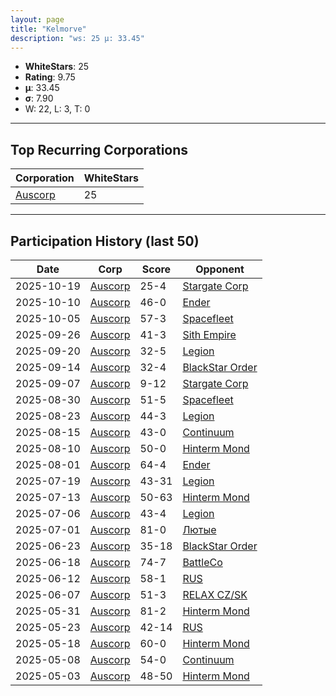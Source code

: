 ```yaml
---
layout: page
title: "Kelmorve"
description: "ws: 25 μ: 33.45"
---
```

- **WhiteStars**: 25
- **Rating**: 9.75
- **μ**: 33.45  
- **σ**: 7.90
- W: 22, L: 3, T: 0

---

## Top Recurring Corporations

| Corporation | WhiteStars |
| --- | --- |
| [Auscorp](https://ws.tsl.rocks/corp/a33256c155b161f595303ef4302912cc63ddfe306cad3f53457cf55508dcad75/) | 25 |

---

## Participation History (last 50)

| Date | Corp | Score | Opponent |
| --- | --- | --- | --- |
| 2025-10-19 | [Auscorp](https://ws.tsl.rocks/corp/a33256c155b161f595303ef4302912cc63ddfe306cad3f53457cf55508dcad75/) | 25-4 | [Stargate Corp](https://ws.tsl.rocks/corp/b698cd0d86be60954a4b995f79fffe102a71c350e47fbdc2a5827f0ed0ca455d/) |
| 2025-10-10 | [Auscorp](https://ws.tsl.rocks/corp/a33256c155b161f595303ef4302912cc63ddfe306cad3f53457cf55508dcad75/) | 46-0 | [Ender](https://ws.tsl.rocks/corp/71bc7ab0134ea1a0c057680d9d8465bd65b54fc1c78d9b7b9b582baabfd46e0d/) |
| 2025-10-05 | [Auscorp](https://ws.tsl.rocks/corp/a33256c155b161f595303ef4302912cc63ddfe306cad3f53457cf55508dcad75/) | 57-3 | [Spacefleet](https://ws.tsl.rocks/corp/517f7b257f68936f7a95a478d6923776a2549b88897bae628fd35b23572d3cbd/) |
| 2025-09-26 | [Auscorp](https://ws.tsl.rocks/corp/a33256c155b161f595303ef4302912cc63ddfe306cad3f53457cf55508dcad75/) | 41-3 | [Sith Empire](https://ws.tsl.rocks/corp/7deb3943434ee3aa56bb4c29a0fb0831bcbc4b570a58a2809ea1a549b7df328e/) |
| 2025-09-20 | [Auscorp](https://ws.tsl.rocks/corp/a33256c155b161f595303ef4302912cc63ddfe306cad3f53457cf55508dcad75/) | 32-5 | [Legion](https://ws.tsl.rocks/corp/313baaeac1c759ca26e0f4bd3140711cffdfa85c287d4c992dcfb809908cf491/) |
| 2025-09-14 | [Auscorp](https://ws.tsl.rocks/corp/a33256c155b161f595303ef4302912cc63ddfe306cad3f53457cf55508dcad75/) | 32-4 | [BlackStar Order](https://ws.tsl.rocks/corp/e75857448fb1e8d620c964ec4abe23f7e07374a4a70fde79f655862152e8f428/) |
| 2025-09-07 | [Auscorp](https://ws.tsl.rocks/corp/a33256c155b161f595303ef4302912cc63ddfe306cad3f53457cf55508dcad75/) | 9-12 | [Stargate Corp](https://ws.tsl.rocks/corp/b698cd0d86be60954a4b995f79fffe102a71c350e47fbdc2a5827f0ed0ca455d/) |
| 2025-08-30 | [Auscorp](https://ws.tsl.rocks/corp/a33256c155b161f595303ef4302912cc63ddfe306cad3f53457cf55508dcad75/) | 51-5 | [Spacefleet](https://ws.tsl.rocks/corp/517f7b257f68936f7a95a478d6923776a2549b88897bae628fd35b23572d3cbd/) |
| 2025-08-23 | [Auscorp](https://ws.tsl.rocks/corp/a33256c155b161f595303ef4302912cc63ddfe306cad3f53457cf55508dcad75/) | 44-3 | [Legion](https://ws.tsl.rocks/corp/313baaeac1c759ca26e0f4bd3140711cffdfa85c287d4c992dcfb809908cf491/) |
| 2025-08-15 | [Auscorp](https://ws.tsl.rocks/corp/a33256c155b161f595303ef4302912cc63ddfe306cad3f53457cf55508dcad75/) | 43-0 | [Continuum](https://ws.tsl.rocks/corp/ea5fb17c8fcf67a15bd5a194549206adba2279a79973a34bcfd0abb1e3cf9107/) |
| 2025-08-10 | [Auscorp](https://ws.tsl.rocks/corp/a33256c155b161f595303ef4302912cc63ddfe306cad3f53457cf55508dcad75/) | 50-0 | [Hinterm Mond](https://ws.tsl.rocks/corp/3a4286c6f512d1e0b6d9866b1a1bb0f29abc36fd4a82b7b2cb39df192fce125d/) |
| 2025-08-01 | [Auscorp](https://ws.tsl.rocks/corp/a33256c155b161f595303ef4302912cc63ddfe306cad3f53457cf55508dcad75/) | 64-4 | [Ender](https://ws.tsl.rocks/corp/71bc7ab0134ea1a0c057680d9d8465bd65b54fc1c78d9b7b9b582baabfd46e0d/) |
| 2025-07-19 | [Auscorp](https://ws.tsl.rocks/corp/a33256c155b161f595303ef4302912cc63ddfe306cad3f53457cf55508dcad75/) | 43-31 | [Legion](https://ws.tsl.rocks/corp/313baaeac1c759ca26e0f4bd3140711cffdfa85c287d4c992dcfb809908cf491/) |
| 2025-07-13 | [Auscorp](https://ws.tsl.rocks/corp/a33256c155b161f595303ef4302912cc63ddfe306cad3f53457cf55508dcad75/) | 50-63 | [Hinterm Mond](https://ws.tsl.rocks/corp/3a4286c6f512d1e0b6d9866b1a1bb0f29abc36fd4a82b7b2cb39df192fce125d/) |
| 2025-07-06 | [Auscorp](https://ws.tsl.rocks/corp/a33256c155b161f595303ef4302912cc63ddfe306cad3f53457cf55508dcad75/) | 43-4 | [Legion](https://ws.tsl.rocks/corp/313baaeac1c759ca26e0f4bd3140711cffdfa85c287d4c992dcfb809908cf491/) |
| 2025-07-01 | [Auscorp](https://ws.tsl.rocks/corp/a33256c155b161f595303ef4302912cc63ddfe306cad3f53457cf55508dcad75/) | 81-0 | [Лютые](https://ws.tsl.rocks/corp/c9ffc70c2dcbfe9eaa3387645d404d9227b173de066bf09e0493d83aa4c9f053/) |
| 2025-06-23 | [Auscorp](https://ws.tsl.rocks/corp/a33256c155b161f595303ef4302912cc63ddfe306cad3f53457cf55508dcad75/) | 35-18 | [BlackStar Order](https://ws.tsl.rocks/corp/e75857448fb1e8d620c964ec4abe23f7e07374a4a70fde79f655862152e8f428/) |
| 2025-06-18 | [Auscorp](https://ws.tsl.rocks/corp/a33256c155b161f595303ef4302912cc63ddfe306cad3f53457cf55508dcad75/) | 74-7 | [BattleCo](https://ws.tsl.rocks/corp/6fedbaaa5e81626ae4028e9ec468585dffa6b131eedb09b88a3ac88b7bca681e/) |
| 2025-06-12 | [Auscorp](https://ws.tsl.rocks/corp/a33256c155b161f595303ef4302912cc63ddfe306cad3f53457cf55508dcad75/) | 58-1 | [RUS](https://ws.tsl.rocks/corp/d2d651ed0a46443766a7930975f8ee7a4b0ee52e2ffb1d13337e743a3d5bea8d/) |
| 2025-06-07 | [Auscorp](https://ws.tsl.rocks/corp/a33256c155b161f595303ef4302912cc63ddfe306cad3f53457cf55508dcad75/) | 51-3 | [RELAX CZ/SK](https://ws.tsl.rocks/corp/051a82098a716580383e9ab0d025dd67a8e7ad93da00f1610c449a784f3dc825/) |
| 2025-05-31 | [Auscorp](https://ws.tsl.rocks/corp/a33256c155b161f595303ef4302912cc63ddfe306cad3f53457cf55508dcad75/) | 81-2 | [Hinterm Mond](https://ws.tsl.rocks/corp/3a4286c6f512d1e0b6d9866b1a1bb0f29abc36fd4a82b7b2cb39df192fce125d/) |
| 2025-05-23 | [Auscorp](https://ws.tsl.rocks/corp/a33256c155b161f595303ef4302912cc63ddfe306cad3f53457cf55508dcad75/) | 42-14 | [RUS](https://ws.tsl.rocks/corp/d2d651ed0a46443766a7930975f8ee7a4b0ee52e2ffb1d13337e743a3d5bea8d/) |
| 2025-05-18 | [Auscorp](https://ws.tsl.rocks/corp/a33256c155b161f595303ef4302912cc63ddfe306cad3f53457cf55508dcad75/) | 60-0 | [Hinterm Mond](https://ws.tsl.rocks/corp/3a4286c6f512d1e0b6d9866b1a1bb0f29abc36fd4a82b7b2cb39df192fce125d/) |
| 2025-05-08 | [Auscorp](https://ws.tsl.rocks/corp/a33256c155b161f595303ef4302912cc63ddfe306cad3f53457cf55508dcad75/) | 54-0 | [Continuum](https://ws.tsl.rocks/corp/ea5fb17c8fcf67a15bd5a194549206adba2279a79973a34bcfd0abb1e3cf9107/) |
| 2025-05-03 | [Auscorp](https://ws.tsl.rocks/corp/a33256c155b161f595303ef4302912cc63ddfe306cad3f53457cf55508dcad75/) | 48-50 | [Hinterm Mond](https://ws.tsl.rocks/corp/3a4286c6f512d1e0b6d9866b1a1bb0f29abc36fd4a82b7b2cb39df192fce125d/) |